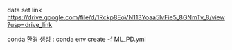data set link
https://drive.google.com/file/d/1Rckp8EoVN113Yoaa5lvFie5_8GNmTv_8/view?usp=drive_link


conda 환경 생성
: conda env create -f ML_PD.yml
